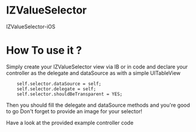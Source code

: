IZValueSelector
===============

IZValueSelector-iOS


How To use it ?
===============

Simply create your IZValueSelector view via IB or in code 
and declare your controller as the delegate and dataSource as with a simple UITableView

```
    self.selector.dataSource = self;
    self.selector.delegate = self;
    self.selector.shouldBeTransparent = YES;
```


Then you should fill the delegate and dataSource methods and you're good to go 
Don't forget to provide an image for your selector!

Have a look at the provided example controller code